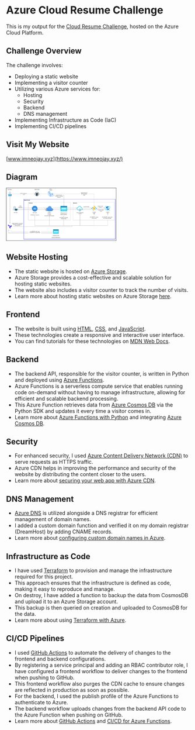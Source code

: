 # Azure Cloud Resume Challenge

This is my output for the [Cloud Resume Challenge](https://cloudresumechallenge.dev/), hosted on the Azure Cloud Platform.

## Challenge Overview

The challenge involves:
- Deploying a static website
- Implementing a visitor counter
- Utilizing various Azure services for:
  - Hosting
  - Security
  - Backend
  - DNS management
- Implementing Infrastructure as Code (IaC)
- Implementing CI/CD pipelines

## Visit My Website

[www.imneojay.xyz](https://www.imneojay.xyz/)

## Diagram
<div style="width:60%; height:auto;">
  <img src="diagrams/MyAzCloudResume.jpg" alt="Diagram">
</div>

## Website Hosting
- The static website is hosted on 
  [Azure Storage](https://learn.microsoft.com/en-us/azure/storage/blobs/storage-blob-static-website).
- Azure Storage provides a cost-effective and scalable solution for hosting 
  static websites.
- The website also includes a visitor counter to track the number of visits.
- Learn more about hosting static websites on Azure Storage 
  [here](https://docs.microsoft.com/en-us/azure/storage/blobs/storage-blob-static-website).

## Frontend
- The website is built using 
  [HTML](https://developer.mozilla.org/en-US/docs/Web/HTML), 
  [CSS](https://developer.mozilla.org/en-US/docs/Web/CSS), and 
  [JavaScript](https://developer.mozilla.org/en-US/docs/Web/JavaScript).
- These technologies create a responsive and interactive user interface.
- You can find tutorials for these technologies on 
  [MDN Web Docs](https://developer.mozilla.org/en-US/).

## Backend
- The backend API, responsible for the visitor counter, is written in Python 
  and deployed using 
  [Azure Functions](https://learn.microsoft.com/en-us/azure/azure-functions/functions-overview).
- Azure Functions is a serverless compute service that enables running code 
  on-demand without having to manage infrastructure, allowing for efficient 
  and scalable backend processing.
- This Azure Function retrieves data from 
  [Azure Cosmos DB](https://learn.microsoft.com/en-us/azure/cosmos-db/introduction) 
  via the Python SDK and updates it every time a visitor comes in.
- Learn more about 
  [Azure Functions with Python](https://docs.microsoft.com/en-us/azure/azure-functions/functions-reference-python) 
  and integrating 
  [Azure Cosmos DB](https://docs.microsoft.com/en-us/azure/cosmos-db/sql-api-python-samples).

## Security
- For enhanced security, I used 
  [Azure Content Delivery Network (CDN)](https://learn.microsoft.com/en-us/azure/cdn/cdn-overview) 
  to serve requests as HTTPS traffic.
- Azure CDN helps in improving the performance and security of the website by 
  distributing the content closer to the users.
- Learn more about 
  [securing your web app with Azure CDN](https://docs.microsoft.com/en-us/azure/cdn/cdn-ssl-features).

## DNS Management
- [Azure DNS](https://learn.microsoft.com/en-us/azure/dns/dns-overview) is utilized 
  alongside a DNS registrar for efficient management of domain names.
- I added a custom domain function and verified it on my domain registrar 
  (DreamHost) by adding CNAME records.
- Learn more about 
  [configuring custom domain names in Azure](https://docs.microsoft.com/en-us/azure/app-service/app-service-web-tutorial-custom-domain).

## Infrastructure as Code
- I have used [Terraform](https://www.terraform.io/) to provision and manage the 
  infrastructure required for this project.
- This approach ensures that the infrastructure is defined as code, making it easy 
  to reproduce and manage.
- On destroy, I have added a function to backup the data from CosmosDB and upload 
  it to an Azure Storage account.
- This backup is then queried on creation and uploaded to CosmosDB for the data.
- Learn more about using 
  [Terraform with Azure](https://learn.hashicorp.com/collections/terraform/azure-get-started).

## CI/CD Pipelines
- I used [GitHub Actions](https://github.com/features/actions) to automate the delivery 
  of changes to the frontend and backend configurations.
- By registering a service principal and adding an RBAC contributor role, I have configured 
  a frontend workflow to deliver changes to the frontend when pushing to GitHub.
- This frontend workflow also purges the CDN cache to ensure changes are reflected in production 
  as soon as possible.
- For the backend, I used the publish profile of the Azure Functions to authenticate to Azure.
- The backend workflow uploads changes from the backend API code to the Azure Function when 
  pushing on GitHub.
- Learn more about [GitHub Actions](https://docs.github.com/en/actions) and 
  [CI/CD for Azure Functions](https://docs.microsoft.com/en-us/azure/azure-functions/functions-how-to-github-actions).
